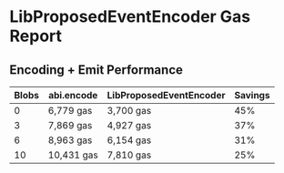 # LibProposedEventEncoder Gas Report

## Encoding + Emit Performance

| Blobs | abi.encode | LibProposedEventEncoder | Savings |
| ----- | ---------- | ----------------------- | ------- |
| 0     | 6,779 gas  | 3,700 gas               | 45%     |
| 3     | 7,869 gas  | 4,927 gas               | 37%     |
| 6     | 8,963 gas  | 6,154 gas               | 31%     |
| 10    | 10,431 gas | 7,810 gas               | 25%     |
